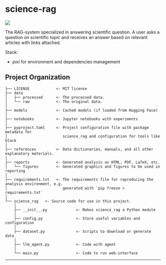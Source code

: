 # science-rag

<a target="_blank" href="https://cookiecutter-data-science.drivendata.org/">
    <img src="https://img.shields.io/badge/CCDS-Project%20template-328F97?logo=cookiecutter" />
</a>

The RAG-system specialized in answering scientific question.
A user asks a question on scientific topic and receives an answer based on relevant articles with links attached.

Stack:
- *pixi* for environment and dependencies management 

## Project Organization

```
├── LICENSE            <- MIT license
├── data
│   ├── processed      <- The processed data.
│   └── raw            <- The original data.
│
├── models             <- Cached models (if loaded from Hugging Face)
│
├── notebooks          <- Jupyter notebooks with experiments
│
├── pyproject.toml     <- Project configuration file with package metadata for 
│                         science_rag and configuration for tools like black
│
├── references         <- Data dictionaries, manuals, and all other explanatory materials.
│
├── reports            <- Generated analysis as HTML, PDF, LaTeX, etc.
│   └── figures        <- Generated graphics and figures to be used in reporting
│
├── requirements.txt   <- The requirements file for reproducing the analysis environment, e.g.
│                         generated with `pip freeze > requirements.txt`
│
└── science_rag   <- Source code for use in this project.
    │
    ├── __init__.py             <- Makes science_rag a Python module
    │
    ├── config.py               <- Store useful variables and configuration
    │
    ├── dataset.py              <- Scripts to download or generate data
    │
    ├── llm_agent.py            <- Code with agent
    │
    └── main.py                 <- Code to run web-interface
```

--------

